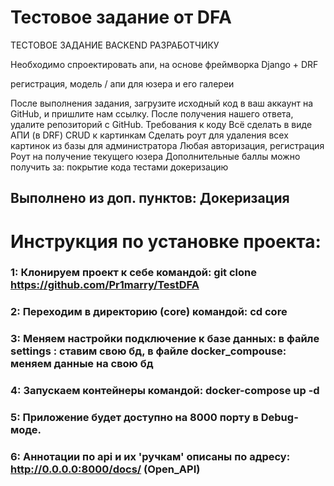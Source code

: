 # Тестовое задание от DFA
ТЕСТОВОЕ ЗАДАНИЕ BACKEND РАЗРАБОТЧИКУ

Необходимо спроектировать апи, на основе фреймворка Django + DRF

регистрация, модель / апи для юзера и его галереи

После выполнения задания, загрузите исходный код в ваш аккаунт на GitHub, и пришлите нам ссылку. После получения нашего ответа, удалите репозиторий с GitHub.
Требования к коду
Всё сделать в виде АПИ (в DRF)
CRUD к картинкам
Сделать роут для удаления всех картинок из базы для администратора
Любая авторизация, регистрация
Роут на получение текущего юзера
Дополнительные баллы можно получить за:
покрытие кода тестами
докеризацию

## Выполнено из доп. пунктов: Докеризация

# Инструкция по установке проекта:

### 1: Клонируем проект к себе командой: git clone https://github.com/Pr1marry/TestDFA
### 2: Переходим в директорию (core) командой: cd core
### 3: Меняем настройки подключение к базе данных: в файле settings : ставим свою бд, в файле docker_compouse: меняем данные на свою бд
### 4: Запускаем контейнеры командой: docker-compose up -d
### 5: Приложение будет доступно на 8000 порту в Debug-моде.
### 6: Аннотации по api и их 'ручкам' описаны по адресу: http://0.0.0.0:8000/docs/ (Open_API)
